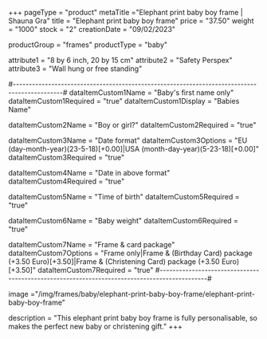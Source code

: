 +++
pageType = "product"
metaTitle ="Elephant print baby boy frame | Shauna Gra"
title = "Elephant print baby boy frame"
price = "37.50"
weight = "1000"
stock = "2"
creationDate = "09/02/2023"

productGroup = "frames"
productType = "baby"
 
attribute1 = "8 by 6 inch, 20 by 15 cm" 
attribute2 = "Safety Perspex"
attribute3 = "Wall hung or free standing"
 
#---------------------------------------------------------------------------------------------#
dataItemCustom1Name = "Baby's first name only"
dataItemCustom1Required = "true"
dataItemCustom1Display = "Babies Name"

dataItemCustom2Name = "Boy or girl?"
dataItemCustom2Required = "true"

dataItemCustom3Name = "Date format"
dataItemCustom3Options = "EU (day-month-year)(23-5-18)[+0.00]|USA (month-day-year)(5-23-18)[+0.00]"
dataItemCustom3Required = "true"

dataItemCustom4Name = "Date in above format"
dataItemCustom4Required = "true"

dataItemCustom5Name = "Time of birth"
dataItemCustom5Required = "true"

dataItemCustom6Name = "Baby weight"
dataItemCustom6Required = "true"

dataItemCustom7Name = "Frame & card package"
dataItemCustom7Options = "Frame only|Frame & (Birthday Card) package (+3.50 Euro)[+3.50]|Frame & (Christening Card) package (+3.50 Euro)[+3.50]"
dataItemCustom7Required = "true"
#---------------------------------------------------------------------------------------------#
 
image ="/img/frames/baby/elephant-print-baby-boy-frame/elephant-print-baby-boy-frame"

description = "This elephant print baby boy frame is fully personalisable, so makes the perfect new baby or christening gift."
+++
